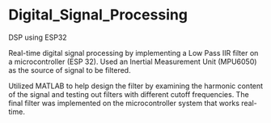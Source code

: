 # Digital_Signal_Processing
DSP using ESP32

Real-time digital signal processing by implementing a Low Pass IIR filter on a microcontroller (ESP 32). Used an Inertial Measurement Unit (MPU6050) as the source of signal to be filtered. 

Utilized MATLAB to help design the filter by examining the harmonic content of the signal and testing out filters with different cutoff frequencies. The final filter was implemented on the microcontroller system that works real-time. 
